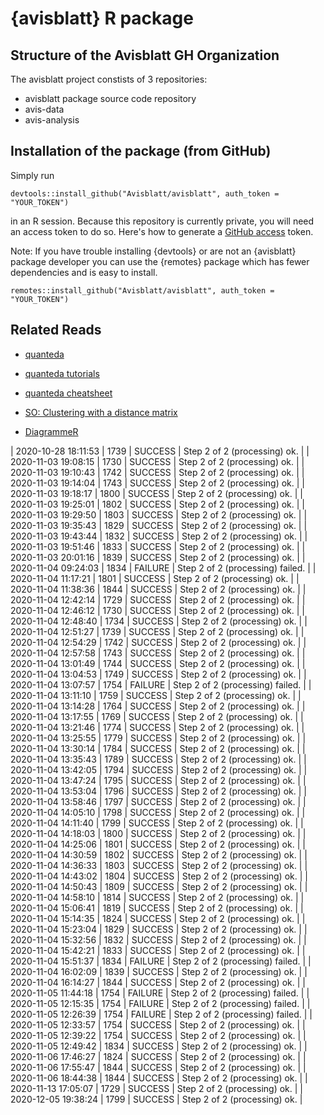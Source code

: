 # {avisblatt} R package 


## Structure of the Avisblatt GH Organization

The avisblatt project constists of 3 repositories: 

- avisblatt package source code repository
- avis-data 
- avis-analysis

## Installation of the package (from GitHub)

Simply run 

```
devtools::install_github("Avisblatt/avisblatt", auth_token = "YOUR_TOKEN")
```

in an R session. Because this repository is currently private, you will need an access token to do so. Here's how 
to generate a [GitHub access](https://github.com/settings/tokens) token.

Note: If you have trouble installing {devtools} or are not an {avisblatt} package developer you can use the {remotes} package which has fewer dependencies and is easy to install. 


```
remotes::install_github("Avisblatt/avisblatt", auth_token = "YOUR_TOKEN")
```



## Related Reads

- [quanteda](https://quanteda.io)
- [quanteda tutorials](https://tutorials.quanteda.io)
- [quanteda cheatsheet](https://muellerstefan.net/files/quanteda-cheatsheet.pdf)

- [SO: Clustering with a distance matrix](https://stats.stackexchange.com/questions/2717/clustering-with-a-distance-matrix)
- [DiagrammeR](https://rich-iannone.github.io/DiagrammeR/#features)


| 2020-10-28 18:11:53 | 1739 | SUCCESS | Step 2 of 2 (processing) ok. |
| 2020-11-03 19:08:15 | 1730 | SUCCESS | Step 2 of 2 (processing) ok. |
| 2020-11-03 19:10:43 | 1742 | SUCCESS | Step 2 of 2 (processing) ok. |
| 2020-11-03 19:14:04 | 1743 | SUCCESS | Step 2 of 2 (processing) ok. |
| 2020-11-03 19:18:17 | 1800 | SUCCESS | Step 2 of 2 (processing) ok. |
| 2020-11-03 19:25:01 | 1802 | SUCCESS | Step 2 of 2 (processing) ok. |
| 2020-11-03 19:29:50 | 1803 | SUCCESS | Step 2 of 2 (processing) ok. |
| 2020-11-03 19:35:43 | 1829 | SUCCESS | Step 2 of 2 (processing) ok. |
| 2020-11-03 19:43:44 | 1832 | SUCCESS | Step 2 of 2 (processing) ok. |
| 2020-11-03 19:51:46 | 1833 | SUCCESS | Step 2 of 2 (processing) ok. |
| 2020-11-03 20:01:16 | 1839 | SUCCESS | Step 2 of 2 (processing) ok. |
| 2020-11-04 09:24:03 | 1834 | FAILURE | Step 2 of 2 (processing) failed. |
| 2020-11-04 11:17:21 | 1801 | SUCCESS | Step 2 of 2 (processing) ok. |
| 2020-11-04 11:38:36 | 1844 | SUCCESS | Step 2 of 2 (processing) ok. |
| 2020-11-04 12:42:14 | 1729 | SUCCESS | Step 2 of 2 (processing) ok. |
| 2020-11-04 12:46:12 | 1730 | SUCCESS | Step 2 of 2 (processing) ok. |
| 2020-11-04 12:48:40 | 1734 | SUCCESS | Step 2 of 2 (processing) ok. |
| 2020-11-04 12:51:27 | 1739 | SUCCESS | Step 2 of 2 (processing) ok. |
| 2020-11-04 12:54:29 | 1742 | SUCCESS | Step 2 of 2 (processing) ok. |
| 2020-11-04 12:57:58 | 1743 | SUCCESS | Step 2 of 2 (processing) ok. |
| 2020-11-04 13:01:49 | 1744 | SUCCESS | Step 2 of 2 (processing) ok. |
| 2020-11-04 13:04:53 | 1749 | SUCCESS | Step 2 of 2 (processing) ok. |
| 2020-11-04 13:07:57 | 1754 | FAILURE | Step 2 of 2 (processing) failed. |
| 2020-11-04 13:11:10 | 1759 | SUCCESS | Step 2 of 2 (processing) ok. |
| 2020-11-04 13:14:28 | 1764 | SUCCESS | Step 2 of 2 (processing) ok. |
| 2020-11-04 13:17:55 | 1769 | SUCCESS | Step 2 of 2 (processing) ok. |
| 2020-11-04 13:21:46 | 1774 | SUCCESS | Step 2 of 2 (processing) ok. |
| 2020-11-04 13:25:55 | 1779 | SUCCESS | Step 2 of 2 (processing) ok. |
| 2020-11-04 13:30:14 | 1784 | SUCCESS | Step 2 of 2 (processing) ok. |
| 2020-11-04 13:35:43 | 1789 | SUCCESS | Step 2 of 2 (processing) ok. |
| 2020-11-04 13:42:05 | 1794 | SUCCESS | Step 2 of 2 (processing) ok. |
| 2020-11-04 13:47:24 | 1795 | SUCCESS | Step 2 of 2 (processing) ok. |
| 2020-11-04 13:53:04 | 1796 | SUCCESS | Step 2 of 2 (processing) ok. |
| 2020-11-04 13:58:46 | 1797 | SUCCESS | Step 2 of 2 (processing) ok. |
| 2020-11-04 14:05:10 | 1798 | SUCCESS | Step 2 of 2 (processing) ok. |
| 2020-11-04 14:11:40 | 1799 | SUCCESS | Step 2 of 2 (processing) ok. |
| 2020-11-04 14:18:03 | 1800 | SUCCESS | Step 2 of 2 (processing) ok. |
| 2020-11-04 14:25:06 | 1801 | SUCCESS | Step 2 of 2 (processing) ok. |
| 2020-11-04 14:30:59 | 1802 | SUCCESS | Step 2 of 2 (processing) ok. |
| 2020-11-04 14:36:33 | 1803 | SUCCESS | Step 2 of 2 (processing) ok. |
| 2020-11-04 14:43:02 | 1804 | SUCCESS | Step 2 of 2 (processing) ok. |
| 2020-11-04 14:50:43 | 1809 | SUCCESS | Step 2 of 2 (processing) ok. |
| 2020-11-04 14:58:10 | 1814 | SUCCESS | Step 2 of 2 (processing) ok. |
| 2020-11-04 15:06:41 | 1819 | SUCCESS | Step 2 of 2 (processing) ok. |
| 2020-11-04 15:14:35 | 1824 | SUCCESS | Step 2 of 2 (processing) ok. |
| 2020-11-04 15:23:04 | 1829 | SUCCESS | Step 2 of 2 (processing) ok. |
| 2020-11-04 15:32:56 | 1832 | SUCCESS | Step 2 of 2 (processing) ok. |
| 2020-11-04 15:42:21 | 1833 | SUCCESS | Step 2 of 2 (processing) ok. |
| 2020-11-04 15:51:37 | 1834 | FAILURE | Step 2 of 2 (processing) failed. |
| 2020-11-04 16:02:09 | 1839 | SUCCESS | Step 2 of 2 (processing) ok. |
| 2020-11-04 16:14:27 | 1844 | SUCCESS | Step 2 of 2 (processing) ok. |
| 2020-11-05 11:44:18 | 1754 | FAILURE | Step 2 of 2 (processing) failed. |
| 2020-11-05 12:15:35 | 1754 | FAILURE | Step 2 of 2 (processing) failed. |
| 2020-11-05 12:26:39 | 1754 | FAILURE | Step 2 of 2 (processing) failed. |
| 2020-11-05 12:33:57 | 1754 | SUCCESS | Step 2 of 2 (processing) ok. |
| 2020-11-05 12:39:22 | 1754 | SUCCESS | Step 2 of 2 (processing) ok. |
| 2020-11-05 12:49:42 | 1834 | SUCCESS | Step 2 of 2 (processing) ok. |
| 2020-11-06 17:46:27 | 1824 | SUCCESS | Step 2 of 2 (processing) ok. |
| 2020-11-06 17:55:47 | 1844 | SUCCESS | Step 2 of 2 (processing) ok. |
| 2020-11-06 18:44:38 | 1844 | SUCCESS | Step 2 of 2 (processing) ok. |
| 2020-11-13 17:05:07 | 1729 | SUCCESS | Step 2 of 2 (processing) ok. |
| 2020-12-05 19:38:24 | 1799 | SUCCESS | Step 2 of 2 (processing) ok. |
